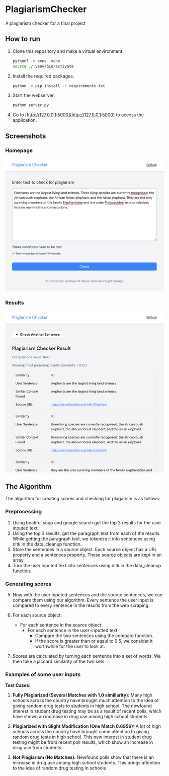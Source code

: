 # PlagiarismChecker

A plagiarism checker for a final project

## How to run

1. Clone this repository and make a virtual environment.

    ```bash
    python3 -m venv .venv
    source ./.venv/bin/activate
    ```

2. Install the required packages.

    ```bash
    python -m pip install -r requirements.txt
    ```

3. Start the webserver.

    ```bash
    python server.py
    ```

4. Go to [http://127.0.0.1:5000](http://127.0.0.1:5000) to access the application.

## Screenshots

### Homepage

![Homepage](screenshots/homepage.png)

### Results

![Results](screenshots/results.png)

## The Algorithm

The algorithm for creating scores and checking for plagarism is as follows:

### Preprocessing

1. Using beatiful soup and google search get the top 3 results for the user inputed text.
2. Using the top 3 results, get the paragraph text from each of the results. While getting the paragraph text, we tokenize it into sentences using nltk in the data_cleanup function.
3. Store the sentences in a source object. Each source object has a URL property and a sentences property. These source objects are kept in an array.
4. Turn the user inputed text into sentences using nltk in the data_cleanup function.

### Generating scores

5. Now with the user inputed sentences and the source sentences, we can compare them using our algorithm. Every sentence the user input is compared to every sentence in the results from the web scraping.
6. For each source object:

    - For each sentence in the source object:
        - For each sentence in the user-inputted text:
            - Compare the two sentences using the compare function.
            - If the score is greater than or eqaul to 0.5, we consider it worthwhile for the user to look at.

7. Scores are calculated by turning each sentence into a set of words. We then take a jaccard similarity of the two sets.

### Examples of some user inputs

**Test Cases:**

1. **Fully Plagiarized (Several Matches with 1.0 similiarity):**
   Many high schools across the country have brought much attention to the idea of giving random drug tests to students in high school. The newfound interest in student drug testing may be as a result of recent polls, which have shown an increase in drug use among high school students.

2. **Plagiarized with Slight Modification (One Match 0.6956):**
   A lot of high schools across the country have brought some attention to giving random drug tests in high school. This new interest in student drug testing might be from recent poll results, which show an increase in drug use from students.

3. **Not Plagiarism (No Matches):**
   Newfound polls show that there is an increase in drug use among high school students. This brings attention to the idea of random drug testing in schools
